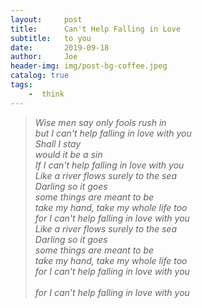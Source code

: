 ```yaml
---
layout:     post
title:      Can't Help Falling in Love
subtitle:   to you
date:       2019-09-18
author:     Joe
header-img: img/post-bg-coffee.jpeg
catalog: true
tags:
    -  think   
---
```


>*Wise men say only fools rush in*  
>*but I can't help falling in love with you*  
>*Shall I stay*  
>*would it be a sin*  
>*If I can't help falling in love with you*  
>*Like a river flows surely to the sea*  
>*Darling so it goes*  
>*some things are meant to be*  
>*take my hand, take my whole life too*  
>*for I can't help falling in love with you*  
>*Like a river flows surely to the sea*  
>*Darling so it goes*  
>*some things are meant to be*  
>*take my hand, take my whole life too*  
>*for I can't help falling in love with you*  
><br>
>*for I can't help falling in love with you*  
